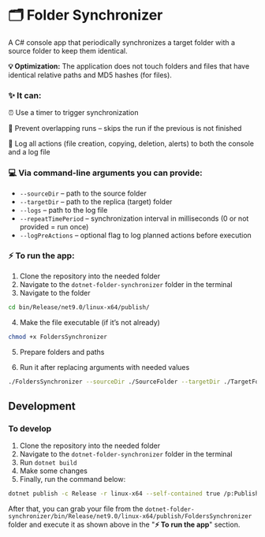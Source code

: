 # 🗂️ Folder Synchronizer

A C# console app that periodically synchronizes a target folder with a source folder to keep them identical.

**💡 Optimization:** The application does not touch folders and files that have identical relative paths and MD5 hashes (for files).

### ✨ It can:

⏰ Use a timer to trigger synchronization

🚫 Prevent overlapping runs – skips the run if the previous is not finished

📄 Log all actions (file creation, copying, deletion, alerts) to both the console and a log file

### 💻 Via command-line arguments you can provide:

* `--sourceDir` – path to the source folder
* `--targetDir` – path to the replica (target) folder
* `--logs` – path to the log file
* `--repeatTimePeriod` – synchronization interval in milliseconds (0 or not provided = run once)
* `--logPreActions` – optional flag to log planned actions before execution

### ⚡ To run the app:

1. Clone the repository into the needed folder
1. Navigate to the `dotnet-folder-synchronizer` folder in the terminal
1. Navigate to the folder

```bash
cd bin/Release/net9.0/linux-x64/publish/
```

4. Make the file executable (if it’s not already)

```bash
chmod +x FoldersSynchronizer
```

5. Prepare folders and paths

6. Run it after replacing arguments with needed values

```bash
./FoldersSynchronizer --sourceDir ./SourceFolder --targetDir ./TargetFolder --logs ./logs.txt --repeatTimePeriod 3000 --logPreActions
```

## Development

### To develop

1. Clone the repository into the needed folder
1. Navigate to the `dotnet-folder-synchronizer` folder in the terminal
1. Run `dotnet build`
1. Make some changes
1. Finally, run the command below:

```bash
dotnet publish -c Release -r linux-x64 --self-contained true /p:PublishSingleFile=true /p:PublishTrimmed=true
```

After that, you can grab your file from the `dotnet-folder-synchronizer/bin/Release/net9.0/linux-x64/publish/FoldersSynchronizer` folder and execute it as shown above in the "**⚡ To run the app**" section.